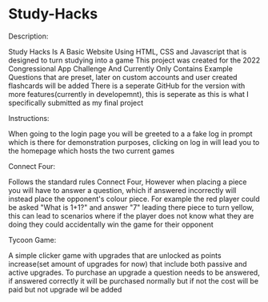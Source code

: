 # Study-Hacks
Description:

Study Hacks Is A Basic Website Using HTML, CSS and Javascript that is designed to turn studying into a game
This project was created for the 2022 Congressional App Challenge And Currently Only Contains Example Questions that are preset, later on custom accounts and user created flashcards will be added
There is a seperate GitHub for the version with more features(currently in developemnt), this is seperate as this is what I specifically submitted as my final project

Instructions:

When going to the login page you will be greeted to a a fake log in prompt which is there for demonstration purposes, clicking on log in will lead you to the homepage which hosts the two current games

Connect Four:

Follows the standard rules Connect Four, However when placing a piece you will have to answer a question, which if answered incorrectly will instead place the opponent's colour piece.
For example the red player could be asked "What is 1+1?" and answer "7" leading there piece to turn yellow, this can lead to scenarios where if the player does not know what they are doing they could accidentally win the game for their opponent

Tycoon Game:

A simple clicker game with upgrades that are unlocked as points increase(set amount of upgrades for now) that include both passive and active upgrades. To purchase an upgrade a question needs to be answered, if answered correctly it will be purchased normally but if not the cost will be paid but not upgrade wil be added
